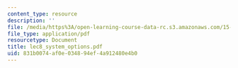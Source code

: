 ```yaml
---
content_type: resource
description: ''
file: /media/https%3A/open-learning-course-data-rc.s3.amazonaws.com/15-667-negotiation-and-conflict-management-spring-2001/831b0074af0e034894ef4a912480e4b0_lec8_system_options.pdf
file_type: application/pdf
resourcetype: Document
title: lec8_system_options.pdf
uid: 831b0074-af0e-0348-94ef-4a912480e4b0
---
```

